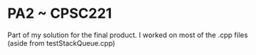# PA2 ~ CPSC221


Part of my solution for the final product. I worked on most of the .cpp files (aside from testStackQueue.cpp) 
